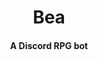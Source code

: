 <p align="center">
    <h1 align="center">Bea</h1>
    <h4 align="center">A Discord RPG bot</h4>
</p>

